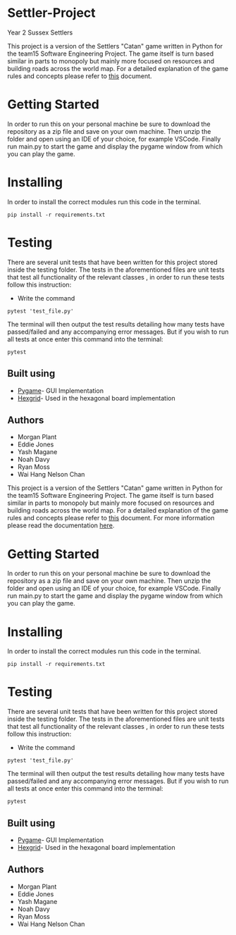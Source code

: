 # Settler-Project


Year 2 Sussex Settlers

This project is a version of the Settlers "Catan" game written in Python for the team15 Software Engineering Project. The game itself is turn based similar in parts to monopoly but mainly more focused on resources and building roads across the world map. For a detailed explanation of the game rules and concepts please refer to [this](https://www.catan.com/understand-catan/game-rules) document.
# Getting Started
In order to run this on your personal machine be sure to download the repository as a zip file and save on your own machine. Then unzip the folder and open using an IDE of your choice, for example VSCode. Finally run main.py to start the game and display the pygame window from which you can play the game.
# Installing
In order to install the correct modules run this code in the terminal.
```
pip install -r requirements.txt
```
# Testing
There are several unit tests that have been written for this project stored inside the testing folder. The tests in the aforementioned files are unit tests that test all functionality of the relevant classes , in order to run these tests follow this instruction:
-  Write the command 
```
pytest 'test_file.py'
```
The terminal will then output the test results detailing how many tests have passed/failed and any accompanying error messages. But if you wish to run all tests at once enter this command into the terminal:
```
pytest
```
## Built using
* [Pygame](https://pypi.org/project/pygame/)- GUI Implementation
* [Hexgrid](https://pypi.org/project/hexgrid/)- Used in the hexagonal board implementation

## Authors
* Morgan Plant
* Eddie Jones
* Yash Magane
* Noah Davy
* Ryan Moss
* Wai Hang Nelson Chan



This project is a version of the Settlers "Catan" game written in Python for the team15 Software Engineering Project. The game itself is turn based similar in parts to monopoly but mainly more focused on resources and building roads across the world map. For a detailed explanation of the game rules and concepts please refer to [this](https://www.catan.com/understand-catan/game-rules) document. For more information please read the documentation [here](https://settler-project.readthedocs.io/en/latest/).
# Getting Started
In order to run this on your personal machine be sure to download the repository as a zip file and save on your own machine. Then unzip the folder and open using an IDE of your choice, for example VSCode. Finally run main.py to start the game and display the pygame window from which you can play the game. 
# Installing
In order to install the correct modules run this code in the terminal.
```
pip install -r requirements.txt
```
# Testing
There are several unit tests that have been written for this project stored inside the testing folder. The tests in the aforementioned files are unit tests that test all functionality of the relevant classes , in order to run these tests follow this instruction:
-  Write the command 
```
pytest 'test_file.py'
```
The terminal will then output the test results detailing how many tests have passed/failed and any accompanying error messages. But if you wish to run all tests at once enter this command into the terminal:
```
pytest
```
## Built using
* [Pygame](https://pypi.org/project/pygame/)- GUI Implementation
* [Hexgrid](https://pypi.org/project/hexgrid/)- Used in the hexagonal board implementation

## Authors
* Morgan Plant
* Eddie Jones
* Yash Magane
* Noah Davy
* Ryan Moss
* Wai Hang Nelson Chan


